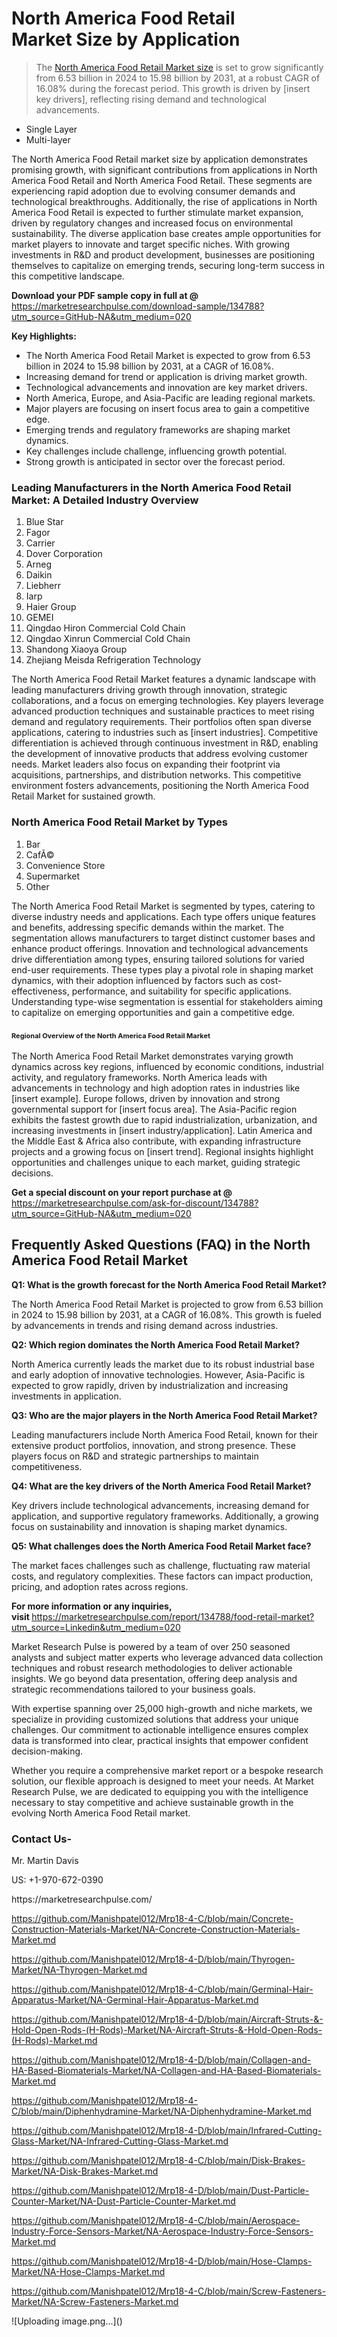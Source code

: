 <h1>North America Food Retail Market&nbsp;Size by Application</h1><blockquote><p>The <a href="https://marketresearchpulse.com/download-sample/134788?utm_source=GitHub-NA&amp;utm_medium=020">North America Food Retail Market size</a> is set to grow significantly from 6.53 billion in 2024 to 15.98 billion by 2031, at a robust CAGR of 16.08% during the forecast period. This growth is driven by [insert key drivers], reflecting rising demand and technological advancements.</p></blockquote><ul><li>Single Layer<li> Multi-layer</li></ul><p>The North America Food Retail market size by application demonstrates promising growth, with significant contributions from applications in North America Food Retail and North America Food Retail. These segments are experiencing rapid adoption due to evolving consumer demands and technological breakthroughs. Additionally, the rise of applications in North America Food Retail is expected to further stimulate market expansion, driven by regulatory changes and increased focus on environmental sustainability. The diverse application base creates ample opportunities for market players to innovate and target specific niches. With growing investments in R&D and product development, businesses are positioning themselves to capitalize on emerging trends, securing long-term success in this competitive landscape.</p><p><strong>Download your PDF sample copy in full at @ </strong><a href="https://marketresearchpulse.com/download-sample/134788?utm_source=GitHub-NA&amp;utm_medium=020">https://marketresearchpulse.com/download-sample/134788?utm_source=GitHub-NA&amp;utm_medium=020</a></p><p><strong>Key Highlights: </strong></p><ul><li>The North America Food Retail Market is expected to grow from 6.53 billion in 2024 to 15.98 billion by 2031, at a CAGR of 16.08%.</li><li>Increasing demand for trend or application is driving market growth.</li><li>Technological advancements and innovation are key market drivers.</li><li>North America, Europe, and Asia-Pacific are leading regional markets.</li><li>Major players are focusing on insert focus area to gain a competitive edge.</li><li>Emerging trends and regulatory frameworks are shaping market dynamics.</li><li>Key challenges include challenge, influencing growth potential.</li><li>Strong growth is anticipated in sector over the forecast period.</li></ul><h3>Leading Manufacturers in the North America Food Retail Market: A Detailed Industry Overview</h3><ol><li>Blue Star</li><li>Fagor</li><li>Carrier</li><li>Dover Corporation</li><li>Arneg</li><li>Daikin</li><li>Liebherr</li><li>Iarp</li><li>Haier Group</li><li>GEMEI</li><li>Qingdao Hiron Commercial Cold Chain</li><li>Qingdao Xinrun Commercial Cold Chain</li><li>Shandong Xiaoya Group</li><li>Zhejiang Meisda Refrigeration Technology</li></ol><div class="flex max-w-full flex-col flex-grow"><div class="min-h-8 text-message flex w-full flex-col items-end gap-2 whitespace-normal break-words [.text-message+&amp;]:mt-5" dir="auto" data-message-author-role="assistant" data-message-id="fd8432e4-4910-450d-b182-61b7bfb0a01f" data-message-model-slug="gpt-4o"><div class="flex w-full flex-col gap-1 empty:hidden first:pt-[3px]"><div class="markdown prose w-full break-words dark:prose-invert light"><p>The North America Food Retail Market features a dynamic landscape with leading manufacturers driving growth through innovation, strategic collaborations, and a focus on emerging technologies. Key players leverage advanced production techniques and sustainable practices to meet rising demand and regulatory requirements. Their portfolios often span diverse applications, catering to industries such as [insert industries]. Competitive differentiation is achieved through continuous investment in R&amp;D, enabling the development of innovative products that address evolving customer needs. Market leaders also focus on expanding their footprint via acquisitions, partnerships, and distribution networks. This competitive environment fosters advancements, positioning the North America Food Retail Market for sustained growth.</p></div></div></div></div><h3>North America Food Retail Market by Types</h3><ol><li>Bar<li> CafÃ©<li> Convenience Store<li> Supermarket<li> Other</li></ol><div class="flex max-w-full flex-col flex-grow"><div class="min-h-8 text-message flex w-full flex-col items-end gap-2 whitespace-normal break-words [.text-message+&amp;]:mt-5" dir="auto" data-message-author-role="assistant" data-message-id="084470be-0bb7-4664-bddf-5156b4f41249" data-message-model-slug="gpt-4o-mini"><div class="flex w-full flex-col gap-1 empty:hidden first:pt-[3px]"><div class="markdown prose w-full break-words dark:prose-invert light"><p>The North America Food Retail Market is segmented by types, catering to diverse industry needs and applications. Each type offers unique features and benefits, addressing specific demands within the market. The segmentation allows manufacturers to target distinct customer bases and enhance product offerings. Innovation and technological advancements drive differentiation among types, ensuring tailored solutions for varied end-user requirements. These types play a pivotal role in shaping market dynamics, with their adoption influenced by factors such as cost-effectiveness, performance, and suitability for specific applications. Understanding type-wise segmentation is essential for stakeholders aiming to capitalize on emerging opportunities and gain a competitive edge.</p></div></div></div></div><h3><span style="font-size: 11px;">Regional Overview of the North America Food Retail Market</span></h3><div class="flex max-w-full flex-col flex-grow"><div class="min-h-8 text-message flex w-full flex-col items-end gap-2 whitespace-normal break-words [.text-message+&amp;]:mt-5" dir="auto" data-message-author-role="assistant" data-message-id="e9038762-ce64-4e30-91c9-9bd413514231" data-message-model-slug="gpt-4o-mini"><div class="flex w-full flex-col gap-1 empty:hidden first:pt-[3px]"><div class="markdown prose w-full break-words dark:prose-invert light"><p>The North America Food Retail Market demonstrates varying growth dynamics across key regions, influenced by economic conditions, industrial activity, and regulatory frameworks. North America leads with advancements in technology and high adoption rates in industries like [insert example]. Europe follows, driven by innovation and strong governmental support for [insert focus area]. The Asia-Pacific region exhibits the fastest growth due to rapid industrialization, urbanization, and increasing investments in [insert industry/application]. Latin America and the Middle East &amp; Africa also contribute, with expanding infrastructure projects and a growing focus on [insert trend]. Regional insights highlight opportunities and challenges unique to each market, guiding strategic decisions.</p></div></div></div></div><p><strong>Get a special discount on your report purchase at @ </strong><a href="https://marketresearchpulse.com/ask-for-discount/134788?utm_source=GitHub-NA&amp;utm_medium=020">https://marketresearchpulse.com/ask-for-discount/134788?utm_source=GitHub-NA&amp;utm_medium=020</a></p><h2>Frequently Asked Questions (FAQ) in the North America Food Retail Market</h2><p><strong>Q1: What is the growth forecast for the North America Food Retail Market?</strong></p><p>The North America Food Retail Market is projected to grow from 6.53 billion in 2024 to 15.98 billion by 2031, at a CAGR of 16.08%. This growth is fueled by advancements in trends and rising demand across industries.</p><p><strong>Q2: Which region dominates the North America Food Retail Market?</strong></p><p>North America currently leads the market due to its robust industrial base and early adoption of innovative technologies. However, Asia-Pacific is expected to grow rapidly, driven by industrialization and increasing investments in application.</p><p><strong>Q3: Who are the major players in the North America Food Retail Market?</strong></p><p>Leading manufacturers include North America Food Retail, known for their extensive product portfolios, innovation, and strong presence. These players focus on R&amp;D and strategic partnerships to maintain competitiveness.</p><p><strong>Q4: What are the key drivers of the North America Food Retail Market?</strong></p><p>Key drivers include technological advancements, increasing demand for application, and supportive regulatory frameworks. Additionally, a growing focus on sustainability and innovation is shaping market dynamics.</p><p><strong>Q5: What challenges does the North America Food Retail Market face?</strong></p><p>The market faces challenges such as challenge, fluctuating raw material costs, and regulatory complexities. These factors can impact production, pricing, and adoption rates across regions.</p><p><strong>For more information or any inquiries, visit&nbsp;</strong><a href="https://marketresearchpulse.com/report/134788/food-retail-market?utm_source=Linkedin&utm_medium=020">https://marketresearchpulse.com/report/134788/food-retail-market?utm_source=Linkedin&utm_medium=020</a></p><p>Market Research Pulse is powered by a team of over 250 seasoned analysts and subject matter experts who leverage advanced data collection techniques and robust research methodologies to deliver actionable insights. We go beyond data presentation, offering deep analysis and strategic recommendations tailored to your business goals.</p><p>With expertise spanning over 25,000 high-growth and niche markets, we specialize in providing customized solutions that address your unique challenges. Our commitment to actionable intelligence ensures complex data is transformed into clear, practical insights that empower confident decision-making.</p><p>Whether you require a comprehensive market report or a bespoke research solution, our flexible approach is designed to meet your needs. At Market Research Pulse, we are dedicated to equipping you with the intelligence necessary to stay competitive and achieve sustainable growth in the evolving North America Food Retail market.</p><h3><strong>Contact Us-</strong></h3><p>Mr. Martin Davis</p><p>US: +1-970-672-0390</p><p>https://marketresearchpulse.com/</p><p><a href="https://github.com/Manishpatel012/Mrp18-4-C/blob/main/Concrete-Construction-Materials-Market/NA-Concrete-Construction-Materials-Market.md">https://github.com/Manishpatel012/Mrp18-4-C/blob/main/Concrete-Construction-Materials-Market/NA-Concrete-Construction-Materials-Market.md</a></p><p><a href="https://github.com/Manishpatel012/Mrp18-4-D/blob/main/Thyrogen-Market/NA-Thyrogen-Market.md">https://github.com/Manishpatel012/Mrp18-4-D/blob/main/Thyrogen-Market/NA-Thyrogen-Market.md</a></p><p><a href="https://github.com/Manishpatel012/Mrp18-4-C/blob/main/Germinal-Hair-Apparatus-Market/NA-Germinal-Hair-Apparatus-Market.md">https://github.com/Manishpatel012/Mrp18-4-C/blob/main/Germinal-Hair-Apparatus-Market/NA-Germinal-Hair-Apparatus-Market.md</a></p><p><a href="https://github.com/Manishpatel012/Mrp18-4-D/blob/main/Aircraft-Struts-&-Hold-Open-Rods-(H-Rods)-Market/NA-Aircraft-Struts-&-Hold-Open-Rods-(H-Rods)-Market.md">https://github.com/Manishpatel012/Mrp18-4-D/blob/main/Aircraft-Struts-&-Hold-Open-Rods-(H-Rods)-Market/NA-Aircraft-Struts-&-Hold-Open-Rods-(H-Rods)-Market.md</a></p><p><a href="https://github.com/Manishpatel012/Mrp18-4-D/blob/main/Collagen-and-HA-Based-Biomaterials-Market/NA-Collagen-and-HA-Based-Biomaterials-Market.md">https://github.com/Manishpatel012/Mrp18-4-D/blob/main/Collagen-and-HA-Based-Biomaterials-Market/NA-Collagen-and-HA-Based-Biomaterials-Market.md</a></p><p><a href="https://github.com/Manishpatel012/Mrp18-4-C/blob/main/Diphenhydramine-Market/NA-Diphenhydramine-Market.md">https://github.com/Manishpatel012/Mrp18-4-C/blob/main/Diphenhydramine-Market/NA-Diphenhydramine-Market.md</a></p><p><a href="https://github.com/Manishpatel012/Mrp18-4-D/blob/main/Infrared-Cutting-Glass-Market/NA-Infrared-Cutting-Glass-Market.md">https://github.com/Manishpatel012/Mrp18-4-D/blob/main/Infrared-Cutting-Glass-Market/NA-Infrared-Cutting-Glass-Market.md</a></p><p><a href="https://github.com/Manishpatel012/Mrp18-4-C/blob/main/Disk-Brakes-Market/NA-Disk-Brakes-Market.md">https://github.com/Manishpatel012/Mrp18-4-C/blob/main/Disk-Brakes-Market/NA-Disk-Brakes-Market.md</a></p><p><a href="https://github.com/Manishpatel012/Mrp18-4-D/blob/main/Dust-Particle-Counter-Market/NA-Dust-Particle-Counter-Market.md">https://github.com/Manishpatel012/Mrp18-4-D/blob/main/Dust-Particle-Counter-Market/NA-Dust-Particle-Counter-Market.md</a></p><p><a href="https://github.com/Manishpatel012/Mrp18-4-C/blob/main/Aerospace-Industry-Force-Sensors-Market/NA-Aerospace-Industry-Force-Sensors-Market.md">https://github.com/Manishpatel012/Mrp18-4-C/blob/main/Aerospace-Industry-Force-Sensors-Market/NA-Aerospace-Industry-Force-Sensors-Market.md</a></p><p><a href="https://github.com/Manishpatel012/Mrp18-4-D/blob/main/Hose-Clamps-Market/NA-Hose-Clamps-Market.md">https://github.com/Manishpatel012/Mrp18-4-D/blob/main/Hose-Clamps-Market/NA-Hose-Clamps-Market.md</a></p><p><a href="https://github.com/Manishpatel012/Mrp18-4-C/blob/main/Screw-Fasteners-Market/NA-Screw-Fasteners-Market.md">https://github.com/Manishpatel012/Mrp18-4-C/blob/main/Screw-Fasteners-Market/NA-Screw-Fasteners-Market.md</a></p>
![Uploading image.png…]()
